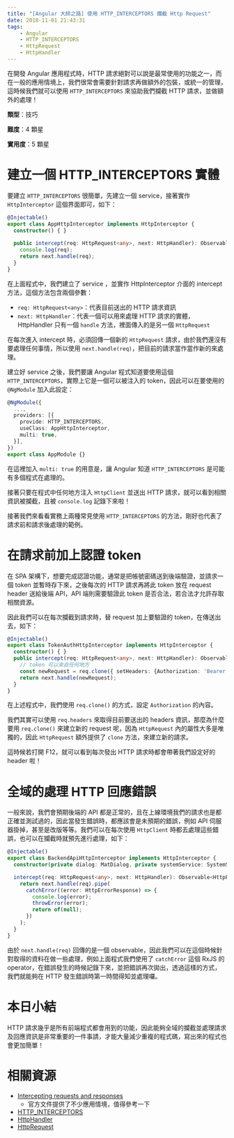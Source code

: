 ```yaml
---
title: "[Angular 大師之路] 使用 HTTP_INTERCEPTORS 攔截 Http Request"
date: 2018-11-01 21:43:31
tags:
	- Angular
	- HTTP_INTERCEPTORS
	- HttpRequest
	- HttpHandler
---
```


在開發 Angular 應用程式時，HTTP 請求絕對可以說是最常使用的功能之一，而在一般的應用情境上，我們很常會需要針對請求再做額外的包裝，或統一的管理，這時候我們就可以使用 `HTTP_INTERCEPTORS` 來協助我們攔截 HTTP 請求，並做額外的處理！

<!-- more -->

**類型**：技巧

**難度**：4 顆星

**實用度**：5 顆星

# 建立一個 HTTP_INTERCEPTORS 實體

要建立 `HTTP_INTERCEPTORS` 很簡單，先建立一個 service，接著實作 `HttpInterceptor` 這個界面即可，如下：

```typescript
@Injectable()
export class AppHttpInterceptor implements HttpInterceptor {
  constructor() { }
  
  public intercept(req: HttpRequest<any>, next: HttpHandler): Observable<HttpEvent<any>> {
    console.log(req);
    return next.handle(req);
  }
}
```

在上面程式中，我們建立了 service ，並實作 HttpInterceptor 介面的 intercept 方法，這個方法包含兩個參數：

- `req: HttpRequest<any>`：代表目前送出的 HTTP 請求資訊
- `next: HttpHandler`：代表一個可以用來處理 HTTP 請求的實體，HttpHandler 只有一個 `handle` 方法，裡面傳入的是另一個 `HttpRequest`

在每次進入 intercept 時，必須回傳一個新的 `HttpRequest` 請求，由於我們還沒有要處理任何事情，所以使用 `next.handle(req)`，把目前的請求當作當作新的來處理。

建立好 service 之後，我們要讓 Angular 程式知道要使用這個 `HTTP_INTERCEPTORS`，實際上它是一個可以被注入的 token，因此可以在要使用的 `@NgModule` 加入此設定：

```typescript
@NgModule({
  ...,
  providers: [{
    provide: HTTP_INTERCEPTORS,
    useClass: AppHttpInterceptor,
    multi: true,
  }],
})
export class AppModule {}
```

在這裡加入 `multi: true` 的用意是，讓 Angular 知道 `HTTP_INTERCEPTORS` 是可能有多個程式在處理的。

接著只要在程式中任何地方注入 `HttpClient` 並送出 HTTP 請求，就可以看到相關資訊被攔截，且被 `console.log` 記錄下來啦！

接著我們來看看實務上兩種常見使用 `HTTP_INTERCEPTORS` 的方法，剛好也代表了請求前和請求後處理的範例。

# 在請求前加上認證 token

在 SPA 架構下，想要完成認證功能，通常是把帳號密碼送到後端驗證，並請求一個 token 並暫時存下來，之後每次的 HTTP 請求再將此 token 放在 request header 送給後端 API，API 端則需要驗證此 token 是否合法，若合法才允許存取相關資源。

因此我們可以在每次攔截到請求時，替 request 加上要驗證的 token，在傳送出去，如下：

```typescript
@Injectable()
export class TokenAuthHttpInterceptor implements HttpInterceptor {
  constructor() { }
  public intercept(req: HttpRequest<any>, next: HttpHandler): Observable<HttpEvent<any>> {
    // token 可以來自任何地方
    const newRequest = req.clone({ setHeaders: {Authorization: 'Bearer 123456'}});
    return next.handle(newRequest);
  }
}
```

在上述程式中，我們使用 `req.clone()` 的方式，設定 `Authorization` 的內容。

我們其實可以使用 `req.headers` 來取得目前要送出的 headers 資訊，那麼為什麼要用 `req.clone()` 來建立新的 request 呢，因為 `HttpRequest` 內的屬性大多是唯獨的，因此 `HttpRequest` 額外提供了 `clone` 方法，來建立新的請求。

這時候若打開 F12，就可以看到每次發出 HTTP 請求時都會帶著我們設定好的 header 啦！

# 全域的處理 HTTP 回應錯誤

一般來說，我們會預期後端的 API 都是正常的，且在上線環境我們的請求也是都正確並測試過的，因此當發生錯誤時，都應該會是未預期的錯誤，例如 API 伺服器掛掉，甚至是改版等等。我們可以在每次使用 `HttpClient` 時都去處理這些錯誤，也可以在攔截時就預先進行處理，如下：

```typescript
@Injectable()
export class BackendApiHttpInterceptor implements HttpInterceptor {
  constructor(private dialog: MatDialog, private systemService: SystemService) {}

  intercept(req: HttpRequest<any>, next: HttpHandler): Observable<HttpEvent<any>> {
    return next.handle(req).pipe(
      catchError((error: HttpErrorResponse) => {
        console.log(error);
        throwError(error);
        return of(null);
      })
    );
  }
}
```

由於 `next.handle(req)` 回傳的是一個 observable，因此我們可以在這個時候針對取得的資料在做一些處理，例如上面程式我們使用了 `catchError` 這個 RxJS 的 operator，在錯誤發生的時候記錄下來，並把錯誤再次拋出，透過這樣的方式，我們就能夠在 HTTP 發生錯誤時第一時間得知並處理囉。

# 本日小結

HTTP 請求幾乎是所有前端程式都會用到的功能，因此能夠全域的攔截並處理請求及回應資訊是非常重要的一件事請，才能大量減少重複的程式碼，寫出來的程式也會更加簡單！

# 相關資源

- [Intercepting requests and responses](https://angular.io/guide/http#intercepting-requests-and-responses)
  - 官方文件提供了不少應用情境，值得參考一下
- [HTTP_INTERCEPTORS](https://angular.io/api/common/http/HTTP_INTERCEPTORS)
- [HttpHandler](https://angular.io/api/common/http/HttpHandler)
- [HttpRequest](https://angular.io/api/common/http/HttpRequest)